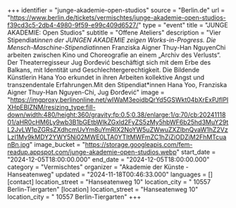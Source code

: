 +++
identifier = "junge-akademie-open-studios"
source = "Berlin.de"
url = "https://www.berlin.de/tickets/vermischtes/junge-akademie-open-studios-f39cd3c5-2db4-4980-9f59-e99c409d6527/"
type = "event"
title = "JUNGE AKADEMIE: Open Studios"
subtitle = "Offene Ateliers"
description = "Vier Stipendiat*innen der JUNGEN AKADEMIE zeigen Works-in-Progress. Die Mensch-Maschine-Stipendiat*innen Franziska Aigner  Thuy-Han NguyenChi arbeiten zwischen Kino und Choreografie an einem „Archiv des Verlusts“. Der Theaterregisseur Jug Đorđević beschäftigt sich mit dem Erbe des Balkans, mit Identität und Geschlechtergerechtigkeit. Die Bildende Künstlerin Hana Yoo erkundet in ihren Arbeiten kollektive Angst und transzendentale Erfahrungen.Mit den Stipendiat*innen Hana Yoo, Franziska Aigner  Thuy-Han Nguyen-Chi, Jug Đorđević"
image = "https://imgproxy.berlinonline.net/wIWaM3eoidbQrYd5GSWkt04bXrExPJfIPIXHpEBlZNM/resizing_type:fill-down/width:480/height:360/gravity:fp:0.5:0.38/enlarge:1/q:70/cb:2024111801/aHR0cHM6Ly9wb3B1bGEtbWlkZGxld2FyZS5zMy5hbWF6b25hd3MuY29tL2JvLW1pZGRsZXdhcmUvYm8uYmRlX2NoYW5uZWwuZXZlbnQvaW1hZ2VzLzI1My9kMDY2YWY5Ni02MWE0LTA0YTItMWFmZC1hZjZiODZjM2FhMTcuanBn.jpg"
image_bucket = "https://storage.googleapis.com/fem-readup.appspot.com/junge-akademie-open-studios.webp"
start_date = "2024-12-05T18:00:00.000"
end_date = "2024-12-05T18:00:00.000"
category = "Vermischtes"
organizer = "Akademie der Künste - Hanseatenweg"
updated = "2024-11-18T00:46:33.000"
languages = []
[contact]
location_street = "Hanseatenweg 10"
location_city = " 10557 Berlin-Tiergarten"
[location]
location_street = "Hanseatenweg 10"
location_city = " 10557 Berlin-Tiergarten"
+++